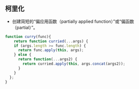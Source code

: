 ## 柯里化
+ 创建简短的“偏应用函数（partially applied function）”或“偏函数（partial）”。
```javascript
function curry(func){
    return function curried(...args) {
    if (args.length >= func.length) {
      return func.apply(this, args);
    } else {
      return function(...args2) {
        return curried.apply(this, args.concat(args2));
      }
    }
  };
}
```